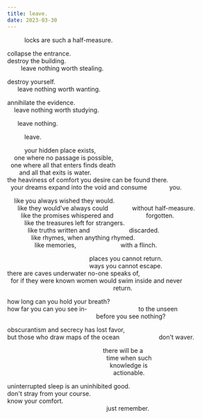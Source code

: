 ```yaml
---
title: leave.
date: 2023-03-30
---
```


&nbsp;   &nbsp;   &nbsp;   &nbsp;   &nbsp;   locks are such a half-measure.  

collapse the entrance.  
destroy the building.  
&nbsp;   &nbsp;   &nbsp;   &nbsp;   leave nothing worth stealing.  

destroy yourself.  
&nbsp;   &nbsp;   &nbsp;   leave nothing worth wanting.  

annihilate the evidence.  
&nbsp;   &nbsp;   leave nothing worth studying.  

&nbsp;   &nbsp;  &nbsp;   leave nothing.  

&nbsp;   &nbsp;  &nbsp;   &nbsp;   &nbsp;    leave.  

&nbsp;   &nbsp;   &nbsp;   &nbsp;   &nbsp;   your hidden place exists,  
&nbsp;   &nbsp;   one where no passage is possible,  
&nbsp;   one where all that enters finds death  
   &nbsp;   &nbsp;   &nbsp;   &nbsp;and all that exits is water.  
the heaviness of comfort you desire can be found there.  
&nbsp;   your dreams expand into the void and consume &nbsp;   &nbsp;   &nbsp;   &nbsp;   &nbsp;   &nbsp;    you.  

&nbsp;   &nbsp;   like you always wished they would.  
&nbsp;   &nbsp;   &nbsp;   like they would've always could&nbsp;  &nbsp;  &nbsp;  &nbsp;  &nbsp;   &nbsp;  &nbsp;         without half-measure.  
&nbsp;   &nbsp;   &nbsp;   &nbsp;   like the promises whispered and &nbsp;   &nbsp;   &nbsp;   &nbsp;   &nbsp;   &nbsp;   &nbsp;   &nbsp;    &nbsp;        forgotten.  
&nbsp;   &nbsp;   &nbsp;   &nbsp;   &nbsp;   like the treasures left for strangers.  
&nbsp;   &nbsp;   &nbsp;   &nbsp;   &nbsp;   &nbsp;   like truths written and &nbsp;   &nbsp;   &nbsp;   &nbsp;   &nbsp;   &nbsp;   &nbsp;   &nbsp;   &nbsp;  &nbsp;  &nbsp;          discarded.  
&nbsp;   &nbsp;   &nbsp;   &nbsp;   &nbsp;   &nbsp;   &nbsp;   like rhymes, when anything rhymed.  
&nbsp;   &nbsp;   &nbsp;   &nbsp;   &nbsp;   &nbsp;   &nbsp;   &nbsp;   like memories,&nbsp;   &nbsp;   &nbsp;   &nbsp;   &nbsp;   &nbsp;   &nbsp;   &nbsp;  &nbsp;   &nbsp;  &nbsp;   &nbsp;  &nbsp;       with a flinch.  

&nbsp;   &nbsp;   &nbsp;   &nbsp;   &nbsp;   &nbsp;   &nbsp;   &nbsp;   &nbsp;  &nbsp;   &nbsp;   &nbsp;   &nbsp;   &nbsp;   &nbsp;   &nbsp;  &nbsp;   &nbsp;   &nbsp;   &nbsp;  &nbsp;   &nbsp;   &nbsp;   &nbsp;      places you cannot return.  
&nbsp;   &nbsp;   &nbsp;   &nbsp;   &nbsp;   &nbsp;   &nbsp;   &nbsp;   &nbsp;   &nbsp;   &nbsp;   &nbsp;   &nbsp;   &nbsp;   &nbsp;   &nbsp;   &nbsp;   &nbsp;   &nbsp;   &nbsp;   &nbsp;   &nbsp;   &nbsp;   &nbsp;   ways you cannot escape.  
there are caves underwater no-one speaks of,  
&nbsp;   for if they were known women would swim inside and never  
&nbsp;   &nbsp;   &nbsp;   &nbsp;   &nbsp;   &nbsp;   &nbsp;   &nbsp;   &nbsp;   &nbsp;   &nbsp;   &nbsp;   &nbsp;   &nbsp;   &nbsp;   &nbsp;   &nbsp;   &nbsp;   &nbsp;   &nbsp;   &nbsp;  &nbsp;   &nbsp;   &nbsp;   &nbsp;   &nbsp;   &nbsp; &nbsp; &nbsp;  &nbsp;   &nbsp;               return.  

how long can you hold your breath?  
how far you can you see in-  &nbsp;   &nbsp;   &nbsp;   &nbsp;   &nbsp;   &nbsp;   &nbsp;   &nbsp;   &nbsp;   &nbsp;   &nbsp;   &nbsp;   &nbsp;   &nbsp;   &nbsp;to the unseen  
&nbsp;   &nbsp;   &nbsp;   &nbsp;   &nbsp;   &nbsp;   &nbsp;   &nbsp;   &nbsp;   &nbsp;   &nbsp;   &nbsp;   &nbsp;   &nbsp;   &nbsp;   &nbsp;   &nbsp;   &nbsp;   &nbsp;   &nbsp;   &nbsp;   &nbsp;   &nbsp;   &nbsp;   &nbsp;   &nbsp;      before you see nothing?  

obscurantism and secrecy has lost favor,  
but those who draw maps of the ocean    &nbsp;   &nbsp;   &nbsp;   &nbsp;   &nbsp;   &nbsp;   &nbsp;   &nbsp;   &nbsp;   &nbsp;   &nbsp;  don't waver.

&nbsp;   &nbsp;   &nbsp;   &nbsp;   &nbsp;   &nbsp;   &nbsp;   &nbsp;   &nbsp;   &nbsp;   &nbsp;   &nbsp;   &nbsp;   &nbsp;   &nbsp;   &nbsp;   &nbsp;   &nbsp;  &nbsp;   &nbsp;   &nbsp;   &nbsp;   &nbsp;   &nbsp;   &nbsp;   &nbsp;   &nbsp;   &nbsp;       there will be a  
&nbsp;   &nbsp;   &nbsp;   &nbsp;   &nbsp;   &nbsp;   &nbsp;   &nbsp;   &nbsp;   &nbsp;   &nbsp;   &nbsp;   &nbsp;   &nbsp;   &nbsp;   &nbsp;   &nbsp;   &nbsp;  &nbsp;   &nbsp;   &nbsp;   &nbsp;   &nbsp;   &nbsp;   &nbsp;   &nbsp;   &nbsp;   &nbsp;  &nbsp;     time when such  
&nbsp;   &nbsp;   &nbsp;   &nbsp;   &nbsp;   &nbsp;   &nbsp;   &nbsp;   &nbsp;   &nbsp;   &nbsp;   &nbsp;   &nbsp;   &nbsp;   &nbsp;   &nbsp;   &nbsp;   &nbsp;  &nbsp;   &nbsp;   &nbsp;   &nbsp;   &nbsp;   &nbsp;   &nbsp;   &nbsp;   &nbsp;   &nbsp;  &nbsp;   &nbsp;     knowledge is  
&nbsp;   &nbsp;   &nbsp;   &nbsp;   &nbsp;   &nbsp;   &nbsp;   &nbsp;   &nbsp;   &nbsp;   &nbsp;   &nbsp;   &nbsp;   &nbsp;   &nbsp;   &nbsp;   &nbsp;   &nbsp;  &nbsp;   &nbsp;   &nbsp;   &nbsp;   &nbsp;   &nbsp;   &nbsp;   &nbsp;   &nbsp;   &nbsp;  &nbsp;   &nbsp;  &nbsp;      actionable.   

uninterrupted sleep is an uninhibited good.  
don't stray from your course.  
know your comfort.  
&nbsp;   &nbsp;   &nbsp;   &nbsp;   &nbsp;   &nbsp;   &nbsp;   &nbsp;   &nbsp;   &nbsp;   &nbsp;   &nbsp;   &nbsp;   &nbsp;   &nbsp;   &nbsp;   &nbsp;   &nbsp;   &nbsp;   &nbsp;   &nbsp;   &nbsp;   &nbsp;   &nbsp;   &nbsp;   &nbsp;   &nbsp;   &nbsp;   &nbsp;   just remember.  
